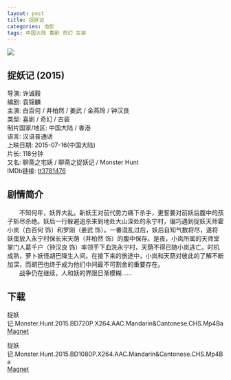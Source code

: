 ```yaml
---
layout: post
title: 捉妖记
categories: 电影
tags: 中国大陆 喜剧 奇幻 古装
---
```


[![](http://i4.piimg.com/4ef5df6114ae48a0t.jpg)](http://i4.piimg.com/4ef5df6114ae48a0.jpg)

## 捉妖记 (2015)
导演: 许诚毅  
编剧: 袁锦麟  
主演: 白百何 / 井柏然 / 姜武 / 金燕玲 / 钟汉良  
类型: 喜剧 / 奇幻 / 古装  
制片国家/地区: 中国大陆 / 香港  
语言: 汉语普通话  
上映日期: 2015-07-16(中国大陆)  
片长: 118分钟  
又名: 聊斋之宅妖 / 聊斋之捉妖记 / Monster Hunt  
IMDb链接: [tt3781476](http://www.imdb.com/title/tt3781476)

## 剧情简介
　　不知何年，妖界大乱。新妖王对前代势力痛下杀手，更誓要对前妖后腹中的孩子斩尽杀绝。妖后一行躲避追杀来到地处大山深处的永宁村，偏巧遇到捉妖天师霍小岚（白百何 饰）和罗刚（姜武 饰）。一番混乱过后，妖后自知气数将尽，遂将妖蛋放入永宁村保长宋天荫（井柏然 饰）的腹中保存。是夜，小岚所属的天师堂掌门人葛千户（钟汉良 饰）率领手下血洗永宁村，天荫不得已随小岚逃亡。时机成熟，萝卜妖怪胡巴降生人间。在接下来的旅途中，小岚和天荫对彼此的了解不断加深，而胡巴也终于成为他们中间最不可割舍的重要存在。  
　　战争仍在继续，人和妖的界限日渐模糊……

## 下载
捉妖记.Monster.Hunt.2015.BD720P.X264.AAC.Mandarin&Cantonese.CHS.Mp4Ba  
[Magnet](magnet:?xt=urn:btih:6c5699980b3df6d228f3b49de8ed1de52819e472&tr=http://bt.mp4ba.com:2710/announce)

捉妖记.Monster.Hunt.2015.BD1080P.X264.AAC.Mandarin&Cantonese.CHS.Mp4Ba  
[Magnet](magnet:?xt=urn:btih:9c3310290ae47efd41430d62d30e950315d999d0&tr=http://bt.mp4ba.com:2710/announce)
